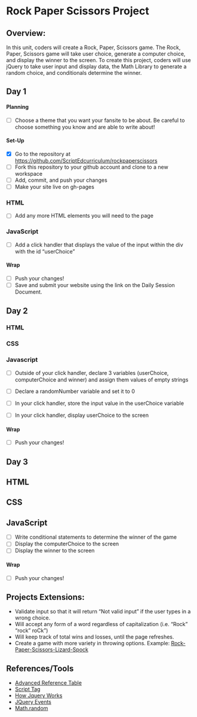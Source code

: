 # Rock Paper Scissors Project

## Overview: 
In this unit, coders will create a Rock, Paper, Scissors game. The Rock, Paper, Scissors game will take user choice, generate a computer choice, and display the winner to the screen. To create this project, coders will use jQuery to take user input and display data, the Math Library to generate a random choice, and conditionals determine the winner.

## Day 1

#### Planning
- [ ] Choose a theme that you want your fansite to be about. Be careful to choose something you know and are able to write about!

#### Set-Up
- [x] Go to the repository at https://github.com/ScriptEdcurriculum/rockpaperscissors
- [ ] Fork this repository to your github account and clone to a new workspace
- [ ] Add, commit, and push your changes
- [ ] Make your site live on gh-pages

### HTML
- [ ] Add any more HTML elements you will need to the page

### JavaScript
- [ ] Add a click handler that displays the value of the input within the div with the id “userChoice”

#### Wrap
- [ ] Push your changes!
- [ ] Save and submit your website using the link on the Daily Session Document.

## Day 2

### HTML

### CSS

### Javascript 

- [ ] Outside of your click handler, declare 3 variables (userChoice, computerChoice and winner) and assign them values of empty strings
- [ ] Declare a randomNumber variable and set it to 0
- [ ] In your click handler, store the input value in the userChoice variable	
- [ ] In your click handler, display userChoice to the screen


#### Wrap
- [ ] Push your changes!

## Day 3

## HTML

## CSS

## JavaScript
- [ ] Write conditional statements to determine the winner of the game
- [ ] Display the computerChoice to the screen
- [ ] Display the winner to the screen

#### Wrap
- [ ] Push your changes!

## Projects Extensions:
* Validate input so that it will return “Not valid input” if the user types in a wrong choice. 
* Will accept any form of a word regardless of capitalization (i.e. “Rock” “rock” roCk”)
* Will keep track of total wins and losses, until the page refreshes. 
* Create a game with more variety in throwing options. Example: [Rock-Paper-Scissors-Lizard-Spock](http://en.wikipedia.org/wiki/Rock-paper-scissors-lizard-Spock)

## References/Tools
* [Advanced Reference Table]()
* [Script Tag](http://javascript.crockford.com/script.html)
* [How Jquery Works](http://learn.jquery.com/about-jquery/how-jquery-works/)
* [JQuery Events](http://api.jquery.com/category/events/)
* [Math.random](https://developer.mozilla.org/en-US/docs/Web/JavaScript/Reference/Global_Objects/Math/random)
